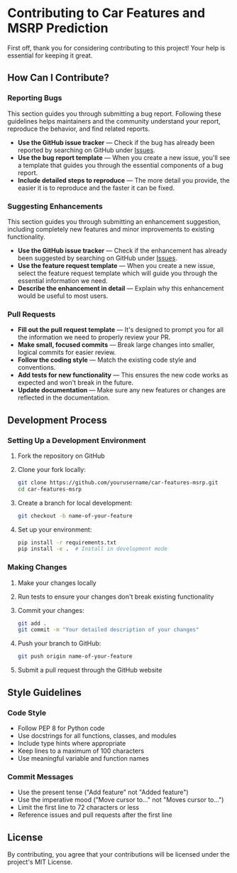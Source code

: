 # Contributing to Car Features and MSRP Prediction

First off, thank you for considering contributing to this project! Your help is essential for keeping it great.

## How Can I Contribute?

### Reporting Bugs

This section guides you through submitting a bug report. Following these guidelines helps maintainers and the community understand your report, reproduce the behavior, and find related reports.

- **Use the GitHub issue tracker** — Check if the bug has already been reported by searching on GitHub under [Issues](https://github.com/yourusername/car-features-msrp/issues).
- **Use the bug report template** — When you create a new issue, you'll see a template that guides you through the essential components of a bug report.
- **Include detailed steps to reproduce** — The more detail you provide, the easier it is to reproduce and the faster it can be fixed.

### Suggesting Enhancements

This section guides you through submitting an enhancement suggestion, including completely new features and minor improvements to existing functionality.

- **Use the GitHub issue tracker** — Check if the enhancement has already been suggested by searching on GitHub under [Issues](https://github.com/yourusername/car-features-msrp/issues).
- **Use the feature request template** — When you create a new issue, select the feature request template which will guide you through the essential information we need.
- **Describe the enhancement in detail** — Explain why this enhancement would be useful to most users.

### Pull Requests

- **Fill out the pull request template** — It's designed to prompt you for all the information we need to properly review your PR.
- **Make small, focused commits** — Break large changes into smaller, logical commits for easier review.
- **Follow the coding style** — Match the existing code style and conventions.
- **Add tests for new functionality** — This ensures the new code works as expected and won't break in the future.
- **Update documentation** — Make sure any new features or changes are reflected in the documentation.

## Development Process

### Setting Up a Development Environment

1. Fork the repository on GitHub
2. Clone your fork locally:
   ```bash
   git clone https://github.com/yourusername/car-features-msrp.git
   cd car-features-msrp
   ```

3. Create a branch for local development:
   ```bash
   git checkout -b name-of-your-feature
   ```

4. Set up your environment:
   ```bash
   pip install -r requirements.txt
   pip install -e .  # Install in development mode
   ```

### Making Changes

1. Make your changes locally
2. Run tests to ensure your changes don't break existing functionality
3. Commit your changes:
   ```bash
   git add .
   git commit -m "Your detailed description of your changes"
   ```

4. Push your branch to GitHub:
   ```bash
   git push origin name-of-your-feature
   ```

5. Submit a pull request through the GitHub website

## Style Guidelines

### Code Style

- Follow PEP 8 for Python code
- Use docstrings for all functions, classes, and modules
- Include type hints where appropriate
- Keep lines to a maximum of 100 characters
- Use meaningful variable and function names

### Commit Messages

- Use the present tense ("Add feature" not "Added feature")
- Use the imperative mood ("Move cursor to..." not "Moves cursor to...")
- Limit the first line to 72 characters or less
- Reference issues and pull requests after the first line

## License

By contributing, you agree that your contributions will be licensed under the project's MIT License.
